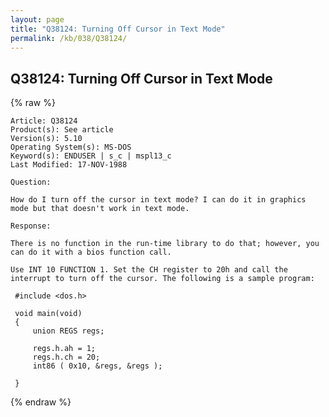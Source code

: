 ```yaml
---
layout: page
title: "Q38124: Turning Off Cursor in Text Mode"
permalink: /kb/038/Q38124/
---
```


## Q38124: Turning Off Cursor in Text Mode

{% raw %}

	Article: Q38124
	Product(s): See article
	Version(s): 5.10
	Operating System(s): MS-DOS
	Keyword(s): ENDUSER | s_c | mspl13_c
	Last Modified: 17-NOV-1988
	
	Question:
	
	How do I turn off the cursor in text mode? I can do it in graphics
	mode but that doesn't work in text mode.
	
	Response:
	
	There is no function in the run-time library to do that; however, you
	can do it with a bios function call.
	
	Use INT 10 FUNCTION 1. Set the CH register to 20h and call the
	interrupt to turn off the cursor. The following is a sample program:
	
	 #include <dos.h>
	
	 void main(void)
	 {
	     union REGS regs;
	
	     regs.h.ah = 1;
	     regs.h.ch = 20;
	     int86 ( 0x10, &regs, &regs );
	
	 }

{% endraw %}
